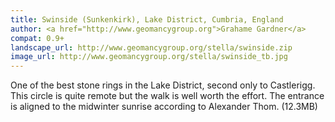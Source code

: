 ```yaml
---
title: Swinside (Sunkenkirk), Lake District, Cumbria, England
author: <a href="http://www.geomancygroup.org">Grahame Gardner</a>
compat: 0.9+
landscape_url: http://www.geomancygroup.org/stella/swinside.zip
image_url: http://www.geomancygroup.org/stella/swinside_tb.jpg
---
```

One of the best stone rings in the Lake District, second only to Castlerigg. This circle is quite remote but the walk is well worth the effort. The entrance is aligned to the midwinter sunrise according to Alexander Thom. (12.3MB)